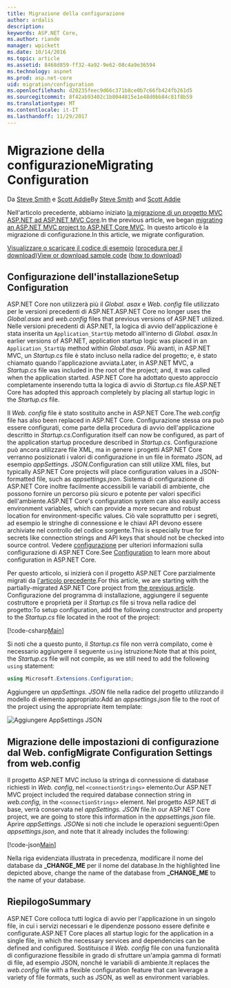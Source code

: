 ```yaml
---
title: Migrazione della configurazione
author: ardalis
description: 
keywords: ASP.NET Core,
ms.author: riande
manager: wpickett
ms.date: 10/14/2016
ms.topic: article
ms.assetid: 8468d859-ff32-4a92-9e62-08c4a9e36594
ms.technology: aspnet
ms.prod: asp.net-core
uid: migration/configuration
ms.openlocfilehash: d20235feec9d66c371b8ce0b7c66fb424fb261d5
ms.sourcegitcommit: 8f42ab93402c1b8044815e1e48d0bb84c81f8b59
ms.translationtype: MT
ms.contentlocale: it-IT
ms.lasthandoff: 11/29/2017
---
```

# <a name="migrating-configuration"></a><span data-ttu-id="88592-103">Migrazione della configurazione</span><span class="sxs-lookup"><span data-stu-id="88592-103">Migrating Configuration</span></span>

<span data-ttu-id="88592-104">Da [Steve Smith](https://ardalis.com/) e [Scott Addie](https://scottaddie.com)</span><span class="sxs-lookup"><span data-stu-id="88592-104">By [Steve Smith](https://ardalis.com/) and [Scott Addie](https://scottaddie.com)</span></span>

<span data-ttu-id="88592-105">Nell'articolo precedente, abbiamo iniziato [la migrazione di un progetto MVC ASP.NET ad ASP.NET MVC Core](mvc.md).</span><span class="sxs-lookup"><span data-stu-id="88592-105">In the previous article, we began [migrating an ASP.NET MVC project to ASP.NET Core MVC](mvc.md).</span></span> <span data-ttu-id="88592-106">In questo articolo è la migrazione di configurazione.</span><span class="sxs-lookup"><span data-stu-id="88592-106">In this article, we migrate configuration.</span></span>

<span data-ttu-id="88592-107">[Visualizzare o scaricare il codice di esempio](https://github.com/aspnet/Docs/tree/master/aspnetcore/migration/configuration/samples) ([procedura per il download](xref:tutorials/index#how-to-download-a-sample))</span><span class="sxs-lookup"><span data-stu-id="88592-107">[View or download sample code](https://github.com/aspnet/Docs/tree/master/aspnetcore/migration/configuration/samples) ([how to download](xref:tutorials/index#how-to-download-a-sample))</span></span>

## <a name="setup-configuration"></a><span data-ttu-id="88592-108">Configurazione dell'installazione</span><span class="sxs-lookup"><span data-stu-id="88592-108">Setup Configuration</span></span>

<span data-ttu-id="88592-109">ASP.NET Core non utilizzerà più il *Global. asax* e *Web. config* file utilizzato per le versioni precedenti di ASP.NET.</span><span class="sxs-lookup"><span data-stu-id="88592-109">ASP.NET Core no longer uses the *Global.asax* and *web.config* files that previous versions of ASP.NET utilized.</span></span> <span data-ttu-id="88592-110">Nelle versioni precedenti di ASP.NET, la logica di avvio dell'applicazione è stata inserita un `Application_StartUp` metodo all'interno di *Global. asax*.</span><span class="sxs-lookup"><span data-stu-id="88592-110">In earlier versions of ASP.NET, application startup logic was placed in an `Application_StartUp` method within *Global.asax*.</span></span> <span data-ttu-id="88592-111">Più avanti, in ASP.NET MVC, un *Startup.cs* file è stato incluso nella radice del progetto; e, è stato chiamato quando l'applicazione avviata.</span><span class="sxs-lookup"><span data-stu-id="88592-111">Later, in ASP.NET MVC, a *Startup.cs* file was included in the root of the project; and, it was called when the application started.</span></span> <span data-ttu-id="88592-112">ASP.NET Core ha adottato questo approccio completamente inserendo tutta la logica di avvio di *Startup.cs* file.</span><span class="sxs-lookup"><span data-stu-id="88592-112">ASP.NET Core has adopted this approach completely by placing all startup logic in the *Startup.cs* file.</span></span>

<span data-ttu-id="88592-113">Il *Web. config* file è stato sostituito anche in ASP.NET Core.</span><span class="sxs-lookup"><span data-stu-id="88592-113">The *web.config* file has also been replaced in ASP.NET Core.</span></span> <span data-ttu-id="88592-114">Configurazione stessa ora può essere configurati, come parte della procedura di avvio dell'applicazione descritto in *Startup.cs*.</span><span class="sxs-lookup"><span data-stu-id="88592-114">Configuration itself can now be configured, as part of the application startup procedure described in *Startup.cs*.</span></span> <span data-ttu-id="88592-115">Configurazione può ancora utilizzare file XML, ma in genere i progetti ASP.NET Core verranno posizionati i valori di configurazione in un file in formato JSON, ad esempio *appSettings. JSON*.</span><span class="sxs-lookup"><span data-stu-id="88592-115">Configuration can still utilize XML files, but typically ASP.NET Core projects will place configuration values in a JSON-formatted file, such as *appsettings.json*.</span></span> <span data-ttu-id="88592-116">Sistema di configurazione di ASP.NET Core inoltre facilmente accessibili le variabili di ambiente, che possono fornire un percorso più sicuro e potente per valori specifici dell'ambiente.</span><span class="sxs-lookup"><span data-stu-id="88592-116">ASP.NET Core's configuration system can also easily access environment variables, which can provide a more secure and robust location for environment-specific values.</span></span> <span data-ttu-id="88592-117">Ciò vale soprattutto per i segreti, ad esempio le stringhe di connessione e le chiavi API devono essere archiviate nel controllo del codice sorgente.</span><span class="sxs-lookup"><span data-stu-id="88592-117">This is especially true for secrets like connection strings and API keys that should not be checked into source control.</span></span> <span data-ttu-id="88592-118">Vedere [configurazione](xref:fundamentals/configuration/index) per ulteriori informazioni sulla configurazione di ASP.NET Core.</span><span class="sxs-lookup"><span data-stu-id="88592-118">See [Configuration](xref:fundamentals/configuration/index) to learn more about configuration in ASP.NET Core.</span></span>

<span data-ttu-id="88592-119">Per questo articolo, si inizierà con il progetto ASP.NET Core parzialmente migrati da [l'articolo precedente](mvc.md).</span><span class="sxs-lookup"><span data-stu-id="88592-119">For this article, we are starting with the partially-migrated ASP.NET Core project from [the previous article](mvc.md).</span></span> <span data-ttu-id="88592-120">Configurazione del programma di installazione, aggiungere il seguente costruttore e proprietà per il *Startup.cs* file si trova nella radice del progetto:</span><span class="sxs-lookup"><span data-stu-id="88592-120">To setup configuration, add the following constructor and property to the *Startup.cs* file located in the root of the project:</span></span>

[!code-csharp[Main](configuration/samples/WebApp1/src/WebApp1/Startup.cs?range=11-21)]

<span data-ttu-id="88592-121">Si noti che a questo punto, il *Startup.cs* file non verrà compilato, come è necessario aggiungere il seguente `using` istruzione:</span><span class="sxs-lookup"><span data-stu-id="88592-121">Note that at this point, the *Startup.cs* file will not compile, as we still need to add the following `using` statement:</span></span>

```csharp
using Microsoft.Extensions.Configuration;
```

<span data-ttu-id="88592-122">Aggiungere un *appSettings. JSON* file nella radice del progetto utilizzando il modello di elemento appropriato:</span><span class="sxs-lookup"><span data-stu-id="88592-122">Add an *appsettings.json* file to the root of the project using the appropriate item template:</span></span>

![Aggiungere AppSettings JSON](configuration/_static/add-appsettings-json.png)

## <a name="migrate-configuration-settings-from-webconfig"></a><span data-ttu-id="88592-124">Migrazione delle impostazioni di configurazione dal Web. config</span><span class="sxs-lookup"><span data-stu-id="88592-124">Migrate Configuration Settings from web.config</span></span>

<span data-ttu-id="88592-125">Il progetto ASP.NET MVC incluso la stringa di connessione di database richiesti in *Web. config*, nel `<connectionStrings>` elemento.</span><span class="sxs-lookup"><span data-stu-id="88592-125">Our ASP.NET MVC project included the required database connection string in *web.config*, in the `<connectionStrings>` element.</span></span> <span data-ttu-id="88592-126">Nel progetto ASP.NET di base, verrà conservata nel *appSettings. JSON* file.</span><span class="sxs-lookup"><span data-stu-id="88592-126">In our ASP.NET Core project, we are going to store this information in the *appsettings.json* file.</span></span> <span data-ttu-id="88592-127">Aprire *appSettings. JSON*e si noti che include le operazioni seguenti:</span><span class="sxs-lookup"><span data-stu-id="88592-127">Open *appsettings.json*, and note that it already includes the following:</span></span>

[!code-json[Main](../migration/configuration/samples/WebApp1/src/WebApp1/appsettings.json?highlight=4)]


<span data-ttu-id="88592-128">Nella riga evidenziata illustrata in precedenza, modificare il nome del database da **_CHANGE_ME** per il nome del database.</span><span class="sxs-lookup"><span data-stu-id="88592-128">In the highlighted line depicted above, change the name of the database from **_CHANGE_ME** to the name of your database.</span></span>

## <a name="summary"></a><span data-ttu-id="88592-129">Riepilogo</span><span class="sxs-lookup"><span data-stu-id="88592-129">Summary</span></span>

<span data-ttu-id="88592-130">ASP.NET Core colloca tutti logica di avvio per l'applicazione in un singolo file, in cui i servizi necessari e le dipendenze possono essere definite e configurate.</span><span class="sxs-lookup"><span data-stu-id="88592-130">ASP.NET Core places all startup logic for the application in a single file, in which the necessary services and dependencies can be defined and configured.</span></span> <span data-ttu-id="88592-131">Sostituisce il *Web. config* file con una funzionalità di configurazione flessibile in grado di sfruttare un'ampia gamma di formati di file, ad esempio JSON, nonché le variabili di ambiente.</span><span class="sxs-lookup"><span data-stu-id="88592-131">It replaces the *web.config* file with a flexible configuration feature that can leverage a variety of file formats, such as JSON, as well as environment variables.</span></span>
